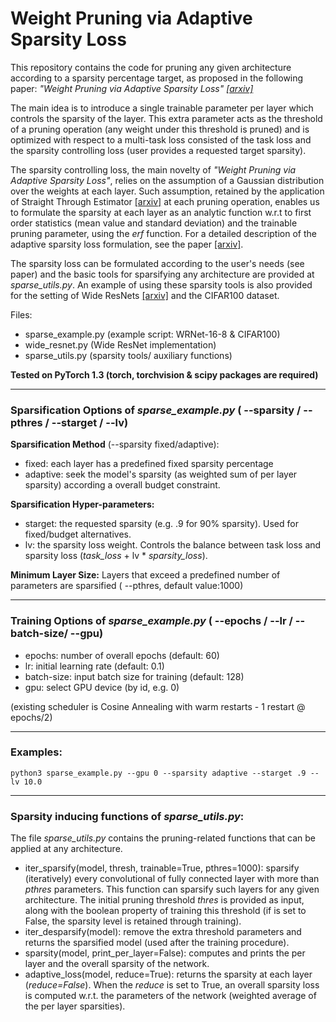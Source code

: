 # Weight Pruning via Adaptive Sparsity Loss

This repository contains the code for pruning any given architecture according to a sparsity percentage target, as proposed in the following paper: *"Weight Pruning via Adaptive Sparsity Loss" [[arxiv]](https://arxiv.org/abs/2006.02768)*

The main idea is to introduce a single trainable parameter per layer which controls the sparsity of the layer. This extra parameter acts as the threshold of a pruning operation (any weight under this threshold is pruned) and is optimized with respect to a multi-task loss consisted of the task loss and the sparsity controlling loss (user provides a requested target sparsity). 

The sparsity controlling loss, the main novelty of *"Weight Pruning via Adaptive Sparsity Loss"*, relies on the assumption of a Gaussian distribution over the weights at each layer.  Such assumption, retained by the application of Straight Through Estimator [[arxiv]](https://arxiv.org/abs/1308.3432) at each pruning operation, enables us to formulate the sparsity at each layer as an analytic function w.r.t to first order statistics (mean value and standard deviation) and the trainable pruning parameter, using the *erf* function. For a detailed description of the adaptive sparsity loss formulation, see the paper [[arxiv]](https://arxiv.org/abs/2006.02768).

<!---***sparsity:*** $s  = \text{erf}(\frac{b}{\sigma \sqrt{2}})$ ,  where  $\text{erf}(x) = \frac{1}{\sqrt{\pi}}\int_{-x}^{x}e^{-t^2}dt$     *(error function)*--->

<!---***pruning function:*** $f_{prune}(w; b) =
    \begin{cases}
      0, & \text{if}\ |w| < b \\
      w, & \text{otherwise}
    \end{cases}$--->
    
The sparsity loss can be formulated according to the user's needs (see paper) and the basic tools for sparsifying any architecture are provided at *sparse_utils.py*. An example of using these sparsity tools is also provided for the setting of Wide ResNets [[arxiv]](https://arxiv.org/abs/1605.07146) and the CIFAR100 dataset.


Files: 
 - sparse_example.py (example script: WRNet-16-8 & CIFAR100)
 - wide_resnet.py (Wide ResNet implementation)
 - sparse_utils.py (sparsity tools/ auxiliary functions)

**Tested on PyTorch 1.3 (torch, torchvision & scipy packages are required)**

-------------------------------------------------------------------------

### Sparsification Options of *sparse_example.py* ( --sparsity / --pthres / --starget / --lv)

**Sparsification Method** (--sparsity fixed/adaptive): 
- fixed: each layer has a predefined fixed sparsity percentage
- adaptive: seek the model's sparsity (as weighted sum of per layer sparsity) according a overall budget constraint.

**Sparsification Hyper-parameters:**
- starget: the requested sparsity (e.g. .9 for 90% sparsity). Used for fixed/budget alternatives.
- lv: the sparsity loss weight. Controls the balance between task loss and sparsity loss (*task_loss* + lv * *sparsity_loss*). 

**Minimum Layer Size:**  Layers that exceed a predefined number of parameters are sparsified ( --pthres, default value:1000) 

-------------------------------------------------------------------------

### Training Options of *sparse_example.py* ( --epochs / --lr / --batch-size/ --gpu)

- epochs: number of overall epochs (default: 60)
- lr: initial learning rate (default: 0.1)
- batch-size: input batch size for training (default: 128)
- gpu: select GPU device (by id, e.g. 0)

(existing scheduler is Cosine Annealing with warm restarts - 1 restart @ epochs/2)

-------------------------------------------------------------------------

### Examples:

    python3 sparse_example.py --gpu 0 --sparsity adaptive --starget .9 --lv 10.0

-------------------------------------------------------------------------
### Sparsity inducing functions of *sparse_utils.py*:

The file *sparse_utils.py* contains the pruning-related functions that can be applied at any architecture.

 - iter_sparsify(model, thresh, trainable=True, pthres=1000): 	 sparsify (iteratively) every convolutional of fully connected layer with more than *pthres* parameters.  This function can sparsify such layers for any given architecture. The initial pruning threshold *thres* is provided as input, along with the boolean property of training this threshold (if is set to False, the sparsity level is retained through training).
 - iter_desparsify(model): remove the extra threshold parameters and returns the sparsified model (used after the training procedure).
 - sparsity(model, print_per_layer=False): computes and prints the per layer and the overall sparsity of the network.
 - adaptive_loss(model, reduce=True): returns the sparsity at each layer (*reduce=False*). When the *reduce* is set to True, an overall sparsity loss is computed w.r.t. the parameters of the network (weighted average of the per layer sparsities). 
